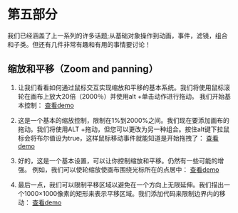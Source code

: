 # 第五部分

我们已经涵盖了上一系列的许多话题;从基础对象操作到动画，事件，滤镜，组合和子类。但还有几件非常有趣和有用的事情要讨论！

## 缩放和平移（Zoom and panning）

1. 让我们看看如何通过鼠标交互实现缩放和平移的基本系统。我们将使用鼠标滚轮在画布上放大20倍（2000％）并使用alt +单击动作进行拖动。 
我们开始基本控制：
[查看demo](http://fabricjs.com/fabric-intro-part-5#step1)

2. 这是一个基本的缩放控制，限制在1%到2000%之间。我们现在要添加画布的拖动。我们将使用ALT +拖动，但您可以更改为另一种组合。按住alt键下拉鼠标会将布尔值设为true，这样鼠标移动事件就能知道是开始拖拽了：
[查看demo](http://fabricjs.com/fabric-intro-part-5#step2)

3. 好的，这是一个基本设置，可以让你控制缩放和平移。仍然有一些可能的增强。 例如，我们可以使轮缩放使画布围绕光标所在的点居中：
[查看demo](http://fabricjs.com/fabric-intro-part-5#step3)

4. 最后一点，我们可以限制平移区域以避免在一个方向上无限延伸。我们描出一个1000×1000像素的矩形来表示平移区域。我们添加代码来限制边界内的移动：
[查看demo](http://fabricjs.com/fabric-intro-part-5#step4)
